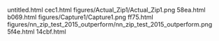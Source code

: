 untitled.html
cec1.html
figures/Actual_Zip1/Actual_Zip1.png
58ea.html
b069.html
figures/Capture1/Capture1.png
ff75.html
figures/nn_zip_test_2015_outperform/nn_zip_test_2015_outperform.png
5f4e.html
14cbf.html
